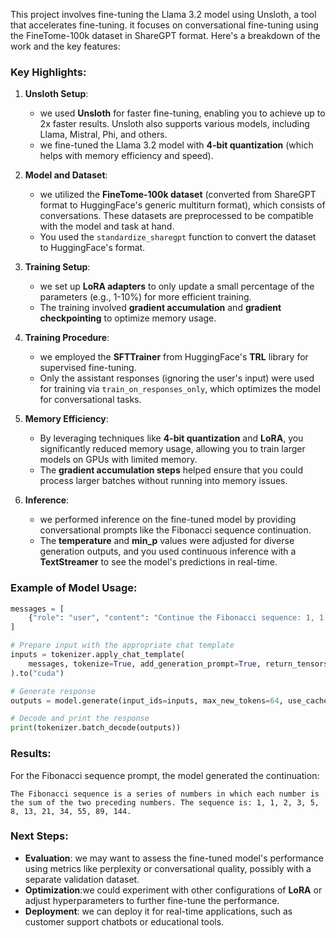 This project  involves fine-tuning the Llama 3.2 model using Unsloth, a tool that accelerates fine-tuning. it focuses on conversational fine-tuning using the FineTome-100k dataset in ShareGPT format. Here's a breakdown of the work and the key features:

### Key Highlights:
1. **Unsloth Setup**:
   - we used **Unsloth** for faster fine-tuning, enabling you to achieve up to 2x faster results. Unsloth also supports various models, including Llama, Mistral, Phi, and others.
   - we fine-tuned the Llama 3.2 model with **4-bit quantization** (which helps with memory efficiency and speed).

2. **Model and Dataset**:
   - we utilized the **FineTome-100k dataset** (converted from ShareGPT format to HuggingFace's generic multiturn format), which consists of conversations. These datasets are preprocessed to be compatible with the model and task at hand.
   - You used the `standardize_sharegpt` function to convert the dataset to HuggingFace's format.

3. **Training Setup**:
   - we set up **LoRA adapters** to only update a small percentage of the parameters (e.g., 1-10%) for more efficient training.
   - The training involved **gradient accumulation** and **gradient checkpointing** to optimize memory usage.

4. **Training Procedure**:
   - we employed the **SFTTrainer** from HuggingFace's **TRL** library for supervised fine-tuning.
   - Only the assistant responses (ignoring the user's input) were used for training via `train_on_responses_only`, which optimizes the model for conversational tasks.

5. **Memory Efficiency**:
   - By leveraging techniques like **4-bit quantization** and **LoRA**, you significantly reduced memory usage, allowing you to train larger models on GPUs with limited memory.
   - The **gradient accumulation steps** helped ensure that you could process larger batches without running into memory issues.

6. **Inference**:
   - we performed inference on the fine-tuned model by providing conversational prompts like the Fibonacci sequence continuation.
   - The **temperature** and **min_p** values were adjusted for diverse generation outputs, and you used continuous inference with a **TextStreamer** to see the model's predictions in real-time.

### Example of Model Usage:
```python
messages = [
    {"role": "user", "content": "Continue the Fibonacci sequence: 1, 1, 2, 3, 5, 8,"},
]

# Prepare input with the appropriate chat template
inputs = tokenizer.apply_chat_template(
    messages, tokenize=True, add_generation_prompt=True, return_tensors="pt"
).to("cuda")

# Generate response
outputs = model.generate(input_ids=inputs, max_new_tokens=64, use_cache=True, temperature=1.5, min_p=0.1)

# Decode and print the response
print(tokenizer.batch_decode(outputs))
```

### Results:
For the Fibonacci sequence prompt, the model generated the continuation:
```
The Fibonacci sequence is a series of numbers in which each number is the sum of the two preceding numbers. The sequence is: 1, 1, 2, 3, 5, 8, 13, 21, 34, 55, 89, 144.
```

### Next Steps:
- **Evaluation**: we may want to assess the fine-tuned model's performance using metrics like perplexity or conversational quality, possibly with a separate validation dataset.
- **Optimization**:we could experiment with other configurations of **LoRA** or adjust hyperparameters to further fine-tune the performance.
- **Deployment**: we can deploy it for real-time applications, such as customer support chatbots or educational tools.

